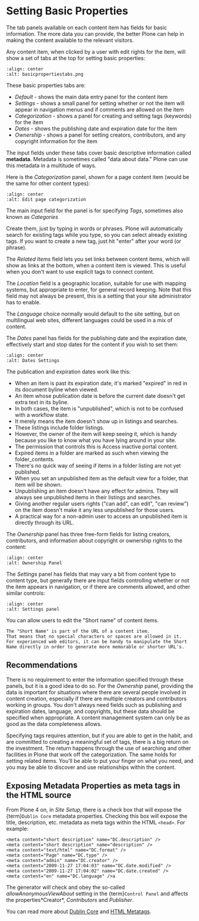 # Setting Basic Properties

The tab panels available on each content item has fields for basic information.
The more data you can provide, the better Plone can help in making the content available to the relevant visitors.

Any content item, when clicked by a user with edit rights for the item, will show a set of tabs at the top for setting basic properties:

```{figure} /_static/working-with-content/robot/basicpropertiestabs.png
:align: center
:alt: basicpropertiestabs.png
```

These basic properties tabs are:

- *Default* - shows the main data entry panel for the content item
- *Settings* - shows a small panel for setting whether or not the item will appear in navigation menus and if comments are allowed on the item
- *Categorization* - shows a panel for creating and setting tags (keywords) for the item
- *Dates* - shows the publishing date and expiration date for the item
- *Ownership* - shows a panel for setting creators, contributors, and any copyright information for the item

The input fields under these tabs cover basic descriptive information called **metadata**.
Metadata is sometimes called "data about data."
Plone can use this metadata in a multitude of ways.

Here is the *Categorization* panel, shown for a page content item (would be the same for other content types):

```{figure} /_static/working-with-content/robot/editpagecategorization.png
:align: center
:alt: Edit page categorization
```

The main input field for the panel is for specifying *Tags*, sometimes also known as *Categories*

Create them, just by typing in words or phrases.
Plone will automatically search for existing tags while you type, so you can select already existing tags.
If you want to create a new tag, just hit "enter" after your word (or phrase).

The *Related Items* field lets you set links between content items, which will show as links at the bottom, when a content item is viewed.
This is useful when you don't want to use explicit tags to connect content.

The *Location* field is a geographic location, suitable for use with mapping systems, but appropriate to enter, for general record keeping. Note that this field may not always be present, this is a setting that your site administrator has to enable.

The *Language* choice normally would default to the site setting, but on multilingual web sites, different languages could be used in a mix of content.

The *Dates* panel has fields for the publishing date and the expiration date, effectively start and stop dates for the content if you wish to set them:

```{figure} /_static/working-with-content/robot/datessettings.png
:align: center
:alt: Dates Settings
```

The publication and expiration dates work like this:

- When an item is past its expiration date, it's marked "expired" in
  red in its document byline when viewed.
- An item whose publication date is before the current date doesn't get
  extra text in its byline.
- In both cases, the item is "unpublished", which is not to be confused
  with a workflow state.
- It merely means the item doesn't show up in listings and searches.
- These listings include folder listings.
- However, the owner of the item will keep seeing it, which is handy
  because you like to know what you have lying around in your site.
- The permission that controls this is Access inactive portal content.
- Expired items in a folder are marked as such when viewing the
  folder_contents.
- There's no quick way of seeing if items in a folder listing are not
  yet published.
- When you set an unpublished item as the default view for a folder,
  that item will be shown.
- Unpublishing an item doesn't have any effect for admins. They will
  always see unpublished items in their listings and searches.
- Giving another regular users rights ("can add", can edit", "can
  review") on the item doesn't make it any less unpublished for those
  users.
- A practical way for a non-admin user to access an unpublished item is
  directly through its URL.

The *Ownership* panel has three free-form fields for listing creators,
contributors, and information about copyright or ownership rights to the
content:

```{figure} /_static/working-with-content/robot/ownershippanel.png
:align: center
:alt: Ownership Panel
```

The *Settings* panel has fields that may vary a bit from content type to
content type, but generally there are input fields controlling whether
or not the item appears in navigation, or if there are comments allowed,
and other similar controls:

```{figure} /_static/working-with-content/robot/settingspanel.png
:align: center
:alt: Settings panel
```

You can allow users to edit the "Short name" of content items.

```{note}
The "Short Name" is part of the URL of a content item.
That means that no special characters or spaces are allowed in it.
For experienced web editors, it can be handy to manipulate the Short Name directly in order to generate more memorable or shorter URL's.
```

## Recommendations

There is no requirement to enter the information specified through these panels, but it is a good idea to do so.
For the *Ownership* panel, providing the data is important for situations where there are several
people involved in content creation, especially if there are multiple creators and contributors working in groups.
You don't always need fields such as publishing and expiration dates, language, and copyrights, but these data should be specified when appropriate.
A content management system can only be as good as the data completeness allows.

Specifying tags requires attention, but if you are able to get in the habit, and are committed to creating a meaningful set of tags, there is a big return on the investment.
The return happens through the use of searching and other facilities in Plone that work off the categorization.
The same holds for setting related items. You'll be able to put your finger on what you need, and you may be able to discover and use relationships within the content.

## Exposing Metadata Properties as meta tags in the HTML source

From Plone 4 on, in *Site Setup*, there is a check box that will expose the {term}`Dublin Core` metadata properties.
Checking this box will expose the title, description, etc. metadata as meta tags within the
HTML `<head>`.
For example:

```
<meta content="short description" name="DC.description" />
<meta content="short description" name="description" />
<meta content="text/html" name="DC.format" />
<meta content="Page" name="DC.type" />
<meta content="admin" name="DC.creator" />
<meta content="2009-11-27 17:04:03" name="DC.date.modified" />
<meta content="2009-11-27 17:04:02" name="DC.date.created" />
<meta content="en" name="DC.language" />a
```

The generator will check and obey the so-called *allowAnonymousViewAbout* setting in the {term}`Control Panel` and affects the properties\*Creator\*, *Contributors* and *Publisher*.

You can read more about [Dublin Core](http://dublincore.org/) and
[HTML
Metatags](http://www.w3.org/TR/html401/struct/global.html#h-7.4.4.2).
